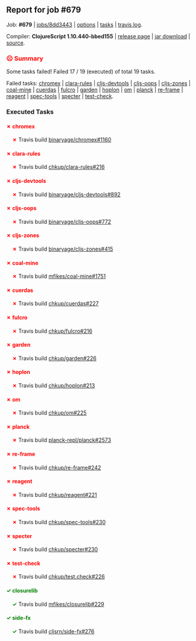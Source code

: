 ## Report for job #679

Job: **#679** | [jobs/8dd3443](https://github.com/cljs-oss/canary/commit/8dd3443b96259848e3bb67131974e9820de808a1) | [options](options.edn) | [tasks](tasks.edn) | [travis log](https://travis-ci.org/cljs-oss/canary/builds/457985301).

Compiler: **ClojureScript 1.10.440-bbed155** | [release page](https://github.com/cljs-oss/canary/releases/tag/r1.10.440-bbed155) | [jar download](https://github.com/cljs-oss/canary/releases/download/r1.10.440-bbed155/clojurescript-1.10.440-bbed155.jar) | [source](https://github.com/mfikes/clojurescript/commit/bbed155edb9dad888c8b189a004482835200ed51).

### <b style='color:red'>☹ Summary</b>

Some tasks failed! Failed 17 / 19 (executed) of total 19 tasks.

Failed tasks: [chromex](#-chromex) | [clara-rules](#-clara-rules) | [cljs-devtools](#-cljs-devtools) | [cljs-oops](#-cljs-oops) | [cljs-zones](#-cljs-zones) | [coal-mine](#-coal-mine) | [cuerdas](#-cuerdas) | [fulcro](#-fulcro) | [garden](#-garden) | [hoplon](#-hoplon) | [om](#-om) | [planck](#-planck) | [re-frame](#-re-frame) | [reagent](#-reagent) | [spec-tools](#-spec-tools) | [specter](#-specter) | [test-check](#-test-check).

### Executed Tasks

#### <b style='color:red'>&#x2717; chromex</b>
&nbsp;&nbsp;&nbsp;&nbsp;<b style='color:red'>&#x2717;</b> Travis build [binaryage/chromex#1160](https://travis-ci.org/binaryage/chromex/builds/457987452)<br>

#### <b style='color:red'>&#x2717; clara-rules</b>
&nbsp;&nbsp;&nbsp;&nbsp;<b style='color:red'>&#x2717;</b> Travis build [chkup/clara-rules#216](https://travis-ci.org/chkup/clara-rules/builds/457987467)<br>

#### <b style='color:red'>&#x2717; cljs-devtools</b>
&nbsp;&nbsp;&nbsp;&nbsp;<b style='color:red'>&#x2717;</b> Travis build [binaryage/cljs-devtools#892](https://travis-ci.org/binaryage/cljs-devtools/builds/457987495)<br>

#### <b style='color:red'>&#x2717; cljs-oops</b>
&nbsp;&nbsp;&nbsp;&nbsp;<b style='color:red'>&#x2717;</b> Travis build [binaryage/cljs-oops#772](https://travis-ci.org/binaryage/cljs-oops/builds/457987510)<br>

#### <b style='color:red'>&#x2717; cljs-zones</b>
&nbsp;&nbsp;&nbsp;&nbsp;<b style='color:red'>&#x2717;</b> Travis build [binaryage/cljs-zones#415](https://travis-ci.org/binaryage/cljs-zones/builds/457987534)<br>

#### <b style='color:red'>&#x2717; coal-mine</b>
&nbsp;&nbsp;&nbsp;&nbsp;<b style='color:red'>&#x2717;</b> Travis build [mfikes/coal-mine#1751](https://travis-ci.org/mfikes/coal-mine/builds/457987536)<br>

#### <b style='color:red'>&#x2717; cuerdas</b>
&nbsp;&nbsp;&nbsp;&nbsp;<b style='color:red'>&#x2717;</b> Travis build [chkup/cuerdas#227](https://travis-ci.org/chkup/cuerdas/builds/457987538)<br>

#### <b style='color:red'>&#x2717; fulcro</b>
&nbsp;&nbsp;&nbsp;&nbsp;<b style='color:red'>&#x2717;</b> Travis build [chkup/fulcro#216](https://travis-ci.org/chkup/fulcro/builds/457987548)<br>

#### <b style='color:red'>&#x2717; garden</b>
&nbsp;&nbsp;&nbsp;&nbsp;<b style='color:red'>&#x2717;</b> Travis build [chkup/garden#226](https://travis-ci.org/chkup/garden/builds/457987563)<br>

#### <b style='color:red'>&#x2717; hoplon</b>
&nbsp;&nbsp;&nbsp;&nbsp;<b style='color:red'>&#x2717;</b> Travis build [chkup/hoplon#213](https://travis-ci.org/chkup/hoplon/builds/457987567)<br>

#### <b style='color:red'>&#x2717; om</b>
&nbsp;&nbsp;&nbsp;&nbsp;<b style='color:red'>&#x2717;</b> Travis build [chkup/om#225](https://travis-ci.org/chkup/om/builds/457987575)<br>

#### <b style='color:red'>&#x2717; planck</b>
&nbsp;&nbsp;&nbsp;&nbsp;<b style='color:red'>&#x2717;</b> Travis build [planck-repl/planck#2573](https://travis-ci.org/planck-repl/planck/builds/457987690)<br>

#### <b style='color:red'>&#x2717; re-frame</b>
&nbsp;&nbsp;&nbsp;&nbsp;<b style='color:red'>&#x2717;</b> Travis build [chkup/re-frame#242](https://travis-ci.org/chkup/re-frame/builds/457987605)<br>

#### <b style='color:red'>&#x2717; reagent</b>
&nbsp;&nbsp;&nbsp;&nbsp;<b style='color:red'>&#x2717;</b> Travis build [chkup/reagent#221](https://travis-ci.org/chkup/reagent/builds/457987628)<br>

#### <b style='color:red'>&#x2717; spec-tools</b>
&nbsp;&nbsp;&nbsp;&nbsp;<b style='color:red'>&#x2717;</b> Travis build [chkup/spec-tools#230](https://travis-ci.org/chkup/spec-tools/builds/457987707)<br>

#### <b style='color:red'>&#x2717; specter</b>
&nbsp;&nbsp;&nbsp;&nbsp;<b style='color:red'>&#x2717;</b> Travis build [chkup/specter#230](https://travis-ci.org/chkup/specter/builds/457987662)<br>

#### <b style='color:red'>&#x2717; test-check</b>
&nbsp;&nbsp;&nbsp;&nbsp;<b style='color:red'>&#x2717;</b> Travis build [chkup/test.check#226](https://travis-ci.org/chkup/test.check/builds/457987718)<br>

#### <b style='color:green'>&#x2713; closurelib</b>
&nbsp;&nbsp;&nbsp;&nbsp;<b style='color:green'>&#x2713;</b> Travis build [mfikes/closurelib#229](https://travis-ci.org/mfikes/closurelib/builds/457987532)<br>

#### <b style='color:green'>&#x2713; side-fx</b>
&nbsp;&nbsp;&nbsp;&nbsp;<b style='color:green'>&#x2713;</b> Travis build [cljsrn/side-fx#276](https://travis-ci.org/cljsrn/side-fx/builds/457987630)<br>